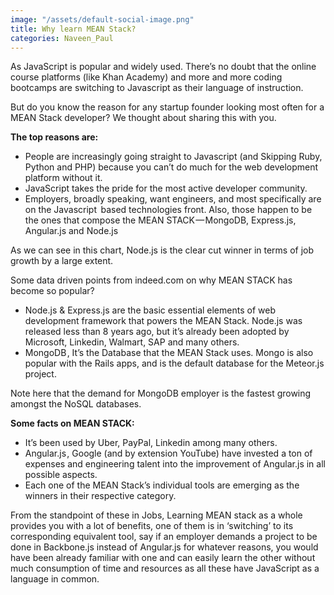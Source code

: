 ```yaml
---
image: "/assets/default-social-image.png"
title: Why learn MEAN Stack?
categories: Naveen_Paul
---
```


As JavaScript is popular and widely used. There’s no doubt that the online course platforms (like Khan Academy) and more and more coding bootcamps are switching to Javascript as their language of instruction.

But do you know the reason for any startup founder looking most often for a MEAN Stack developer? We thought about sharing this with you.

**The top reasons are:**

* People are increasingly going straight to Javascript (and Skipping Ruby, Python and PHP) because you can’t do much for the web development platform without it.
* JavaScript takes the pride for the most active developer community.
* Employers, broadly speaking, want engineers, and most specifically are on the Javascript   based technologies front. Also, those happen to be the ones that compose the MEAN STACK — MongoDB, Express.js, Angular.js and Node.js

As we can see in this chart, Node.js is the clear cut winner in terms of job growth by a large extent.

Some data driven points from indeed.com on why MEAN STACK has become so popular?

* Node.js & Express.js are the basic essential elements of web development framework that powers the MEAN Stack. Node.js was released less than 8 years ago, but it’s already been adopted by Microsoft, Linkedin, Walmart, SAP and many others. 
* MongoDB , It’s the Database that the MEAN Stack uses. Mongo is also popular with the Rails apps, and is the default database for the Meteor.js project.

Note here that the demand for MongoDB employer is the fastest growing amongst the NoSQL databases.

**Some facts on MEAN STACK:**

* It’s been used by Uber, PayPal, Linkedin among many others.
* Angular.js , Google (and by extension YouTube) have invested a ton of expenses and engineering talent into the improvement of Angular.js in all possible aspects.
* Each one of the MEAN Stack’s individual tools are emerging as the winners in their respective category.

From the standpoint of these in Jobs, Learning MEAN stack as a whole provides you with a lot of benefits, one of them is in ‘switching’ to its corresponding equivalent tool, say if an employer demands a project to be done in Backbone.js instead of Angular.js for whatever reasons, you would have been already familiar with one and can easily learn the other without much consumption of time and resources as all these have JavaScript as a language in common.